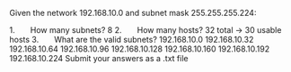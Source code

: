 Given the network 192.168.10.0 and subnet mask 255.255.255.224:

1.       How many subnets?
			 8
2.       How many hosts?
			32 total -> 30 usable hosts
3.       What are the valid subnets?
			192.168.10.0
			192.168.10.32
			192.168.10.64
			192.168.10.96
			192.168.10.128
			192.168.10.160
			192.168.10.192
			192.168.10.224
Submit your answers as a .txt file